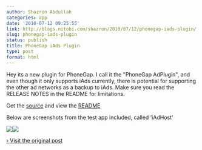 ```yaml
---
author: Shazron Abdullah
categories: app
date: '2010-07-12 09:25:55'
link: http://blogs.nitobi.com/shazron/2010/07/12/phonegap-iads-plugin/
slug: phonegap-iads-plugin
status: publish
title: PhoneGap iAds Plugin
type: post
format: html
---
```


Hey its a new plugin for PhoneGap. I call it the "PhoneGap AdPlugin", and even though it only supports iAds currently, there is potential for supporting the other ad networks as a backup to iAds. Make sure you read the RELEASE NOTES in the README for limitations.

Get the [source](http://github.com/shazron/PhoneGap-Plugins/tree/master/AdPlugin/iPhone/) and view the [README](http://github.com/shazron/PhoneGap-Plugins/blob/master/AdPlugin/iPhone/README.md)

Below are screenshots from the test app included, called 'iAdHost'

[![](http://blogs.nitobi.com/shazron/wp-content/uploads/2010/07/iadtop.jpg)](http://blogs.nitobi.com/shazron/wp-content/uploads/2010/07/iadtop.jpg)[![](http://blogs.nitobi.com/shazron/wp-content/uploads/2010/07/iadbottom.jpg)](http://blogs.nitobi.com/shazron/wp-content/uploads/2010/07/iadbottom.jpg)

[› Visit the original post](http://blogs.nitobi.com/shazron/2010/07/12/phonegap-iads-plugin/)

